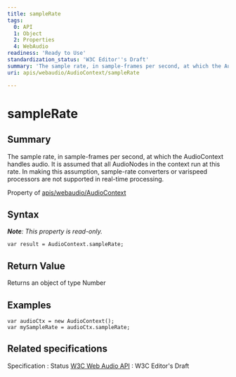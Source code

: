 ```yaml
---
title: sampleRate
tags:
  0: API
  1: Object
  2: Properties
  4: WebAudio
readiness: 'Ready to Use'
standardization_status: 'W3C Editor''s Draft'
summary: 'The sample rate, in sample-frames per second, at which the AudioContext handles audio. It is assumed that all AudioNodes in the context run at this rate. In making this assumption, sample-rate converters or varispeed processors are not supported in real-time processing.'
uri: apis/webaudio/AudioContext/sampleRate

---
```

# sampleRate

## Summary

The sample rate, in sample-frames per second, at which the AudioContext handles audio. It is assumed that all AudioNodes in the context run at this rate. In making this assumption, sample-rate converters or varispeed processors are not supported in real-time processing.

<span data-meta="applies_to" data-type="key">Property of <span data-type="value">[apis/webaudio/AudioContext](/apis/webaudio/AudioContext)</span></span>

## Syntax

***Note**: This property is read-only.*

``` {.js}
var result = AudioContext.sampleRate;
```

## Return Value

<span data-meta="return" data-type="key">Returns an object of type <span data-type="value">Number</span></span>

## Examples

``` {.js}
var audioCtx = new AudioContext();
var mySampleRate = audioCtx.sampleRate;
```

## Related specifications

Specification
:   Status
[W3C Web Audio API](http://webaudio.github.io/web-audio-api/)
:   W3C Editor's Draft

